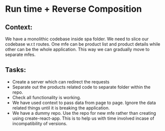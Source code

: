 # Run time + Reverse Composition
## Context:
We have a monolithic codebase inside spa folder. We need to slice our codebase w.r.t routes. One mfe can be product list and product details while other can be the whole application. This way we can gradually move to separate mfes.

## Tasks:
- Create a server which can redirect the requests
- Separate out the products related code to separate folder within the repo.
- Check all functionality is working.
- We have used context to pass data from page to page. Ignore the data related things until it is breaking the application.
- We have a dummy repo. Use the repo for new mfe rather than creating using create-react-app. This is to help us with time involved incase of incompatibility of versions.